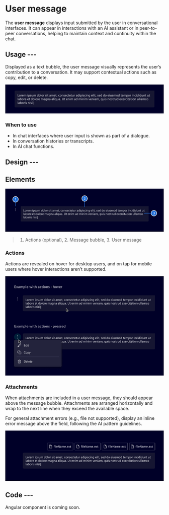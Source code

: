 # User message

The **user message** displays input submitted by the user in conversational interfaces.
It can appear in interactions with an AI assistant or in peer-to-peer conversations,
helping to maintain context and continuity within the chat.

## Usage ---

Displayed as a text bubble, the user message visually represents the user’s contribution to a conversation.
It may support contextual actions such as copy, edit, or delete.

![User message](images/user-message.png)

### When to use

- In chat interfaces where user input is shown as part of a dialogue.
- In conversation histories or transcripts.
- In AI chat functions.

## Design ---

## Elements

![Message user elements](images/user-message-elements.png)

> 1. Actions (optional), 2. Message bubble, 3. User message

### Actions

Actions are revealed on hover for desktop users, and on tap for mobile users where hover interactions aren’t supported.

![Message user actions](images/user-message-actions.png)

### Attachments

When attachments are included in a user message, they should appear above the message bubble.
Attachments are arranged horizontally and wrap to the next line when they exceed the available space.

For general attachment errors (e.g., file not supported), display an inline error message above the field,
following the AI pattern guidelines.

![User message attachments](images/user-message-attachments.png)

## Code ---

Angular component is coming soon.
